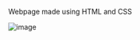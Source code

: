 Webpage made using HTML and CSS

![image](https://github.com/DpkaLim/Bookie-Website/assets/120406810/2c8b3951-8638-4fe5-8094-ede6be4d227e)

